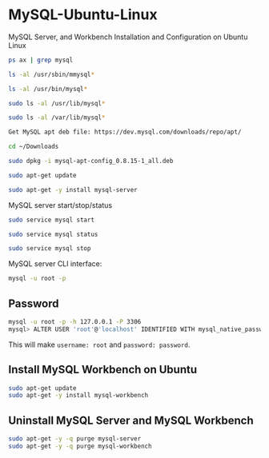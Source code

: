 # MySQL-Ubuntu-Linux

MySQL Server, and Workbench Installation and Configuration on Ubuntu Linux


```bash
ps ax | grep mysql

ls -al /usr/sbin/mmysql*

ls -al /usr/bin/mysql*

sudo ls -al /usr/lib/mysql*

sudo ls -al /var/lib/mysql*

```

```bash
Get MySQL apt deb file: https://dev.mysql.com/downloads/repo/apt/

cd ~/Downloads

sudo dpkg -i mysql-apt-config_0.8.15-1_all.deb 

sudo apt-get update

sudo apt-get -y install mysql-server
```

MySQL server start/stop/status

```bash
sudo service mysql start

sudo service mysql status

sudo service mysql stop
```

MySQL server CLI interface:

```bash
mysql -u root -p 
```

## Password

```bash
mysql -u root -p -h 127.0.0.1 -P 3306
mysql> ALTER USER 'root'@'localhost' IDENTIFIED WITH mysql_native_password BY 'password';

```

This will make `username: root` and `password: password`.


## Install MySQL Workbench on Ubuntu

```bash
sudo apt-get update
sudo apt-get -y install mysql-workbench
```

## Uninstall MySQL Server and MySQL Workbench


```bash
sudo apt-get -y -q purge mysql-server
sudo apt-get -y -q purge mysql-workbench
```


